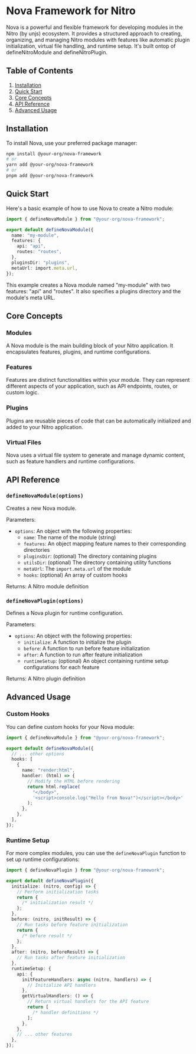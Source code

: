 # Nova Framework for Nitro

Nova is a powerful and flexible framework for developing modules in the Nitro (by unjs) ecosystem. It provides a structured approach to creating, organizing, and managing Nitro modules with features like automatic plugin initialization, virtual file handling, and runtime setup. It's built ontop of defineNitroModule and defineNitroPlugin.

## Table of Contents

1. [Installation](#installation)
2. [Quick Start](#quick-start)
3. [Core Concepts](#core-concepts)
4. [API Reference](#api-reference)
5. [Advanced Usage](#advanced-usage)

## Installation

To install Nova, use your preferred package manager:

```bash
npm install @your-org/nova-framework
# or
yarn add @your-org/nova-framework
# or
pnpm add @your-org/nova-framework
```

## Quick Start

Here's a basic example of how to use Nova to create a Nitro module:

```typescript
import { defineNovaModule } from "@your-org/nova-framework";

export default defineNovaModule({
  name: "my-module",
  features: {
    api: "api",
    routes: "routes",
  },
  pluginsDir: "plugins",
  metaUrl: import.meta.url,
});
```

This example creates a Nova module named "my-module" with two features: "api" and "routes". It also specifies a plugins directory and the module's meta URL.

## Core Concepts

### Modules

A Nova module is the main building block of your Nitro application. It encapsulates features, plugins, and runtime configurations.

### Features

Features are distinct functionalities within your module. They can represent different aspects of your application, such as API endpoints, routes, or custom logic.

### Plugins

Plugins are reusable pieces of code that can be automatically initialized and added to your Nitro application.

### Virtual Files

Nova uses a virtual file system to generate and manage dynamic content, such as feature handlers and runtime configurations.

## API Reference

### `defineNovaModule(options)`

Creates a new Nova module.

Parameters:

- `options`: An object with the following properties:
  - `name`: The name of the module (string)
  - `features`: An object mapping feature names to their corresponding directories
  - `pluginsDir`: (optional) The directory containing plugins
  - `utilsDir`: (optional) The directory containing utility functions
  - `metaUrl`: The `import.meta.url` of the module
  - `hooks`: (optional) An array of custom hooks

Returns: A Nitro module definition

### `defineNovaPlugin(options)`

Defines a Nova plugin for runtime configuration.

Parameters:

- `options`: An object with the following properties:
  - `initialize`: A function to initialize the plugin
  - `before`: A function to run before feature initialization
  - `after`: A function to run after feature initialization
  - `runtimeSetup`: (optional) An object containing runtime setup configurations for each feature

Returns: A Nitro plugin definition

## Advanced Usage

### Custom Hooks

You can define custom hooks for your Nova module:

```typescript
import { defineNovaModule } from "@your-org/nova-framework";

export default defineNovaModule({
  // ... other options
  hooks: [
    {
      name: "render:html",
      handler: (html) => {
        // Modify the HTML before rendering
        return html.replace(
          "</body>",
          '<script>console.log("Hello from Nova!")</script></body>'
        );
      },
    },
  ],
});
```

### Runtime Setup

For more complex modules, you can use the `defineNovaPlugin` function to set up runtime configurations:

```typescript
import { defineNovaPlugin } from "@your-org/nova-framework";

export default defineNovaPlugin({
  initialize: (nitro, config) => {
    // Perform initialization tasks
    return {
      /* initialization result */
    };
  },
  before: (nitro, initResult) => {
    // Run tasks before feature initialization
    return {
      /* before result */
    };
  },
  after: (nitro, beforeResult) => {
    // Run tasks after feature initialization
  },
  runtimeSetup: {
    api: {
      initFeatureHandlers: async (nitro, handlers) => {
        // Initialize API handlers
      },
      getVirtualHandlers: () => {
        // Return virtual handlers for the API feature
        return [
          /* handler definitions */
        ];
      },
    },
    // ... other features
  },
});
```
